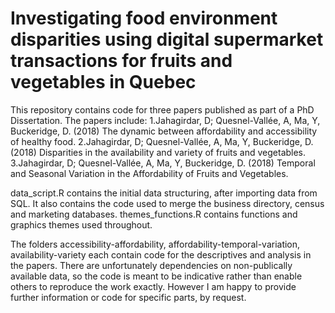 # Investigating food environment disparities using digital supermarket transactions for fruits and vegetables in Quebec

This repository contains code for three papers published as part of a PhD Dissertation. The papers include:
1.Jahagirdar, D; Quesnel-Vallée, A, Ma, Y, Buckeridge, D. (2018) The dynamic between affordability and accessibility of healthy food. 
2.Jahagirdar, D; Quesnel-Vallée, A, Ma, Y, Buckeridge, D.(2018) Disparities in the availability and variety of fruits and vegetables. 
3.Jahagirdar, D; Quesnel-Vallée, A, Ma, Y, Buckeridge, D. (2018) Temporal and Seasonal Variation in the Affordability of Fruits and Vegetables. 

data_script.R contains the initial data structuring, after importing data from SQL. It also contains the code used to merge the business directory, census and marketing databases.
themes_functions.R contains functions and graphics themes used throughout.

The folders accessibility-affordability, affordability-temporal-variation, availability-variety each contain code for the descriptives and analysis in the papers. There are unfortunately dependencies on non-publically available data, so the code is meant to be indicative rather than enable others to reproduce the work exactly. However I am happy to provide further information or code for specific parts, by request.

